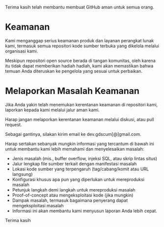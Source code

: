 Terima kasih telah membantu membuat GitHub aman untuk semua orang.

# Keamanan
Kami menganggap serius keamanan produk dan layanan perangkat lunak kami, termasuk semua repositori kode sumber terbuka yang dikelola melalui organisasi kami.

Meskipun repositori open source berada di tangan komunitas, oleh karena itu tidak dapat memberikan hadiah hadiah, kami akan memastikan bahwa temuan Anda diteruskan ke pengelola yang sesuai untuk perbaikan.

# Melaporkan Masalah Keamanan
Jika Anda yakin telah menemukan kerentanan keamanan di repositori kami, laporkan kepada kami melalui jalur aman kami.

Harap jangan melaporkan kerentanan keamanan melalui diskusi, atau pull request.

Sebagai gantinya, silakan kirim email ke dev.gdscum[@]gmail.com.

Harap sertakan sebanyak mungkin informasi yang tercantum di bawah ini untuk membantu kami lebih memahami dan menyelesaikan masalah:

- Jenis masalah (mis., buffer overflow, injeksi SQL, atau skrip lintas situs)
- Jalur lengkap file sumber terkait dengan manifestasi masalah
- Lokasi kode sumber yang terpengaruh (tag/cabang/komit atau URL langsung)
- Konfigurasi khusus apa pun yang diperlukan untuk mereproduksi masalah
- Petunjuk langkah demi langkah untuk mereproduksi masalah
- Proof-of-concept atau mengeksploitasi kode (jika mungkin)
- Dampak masalah, termasuk bagaimana penyerang dapat mengeksploitasi masalah
- Informasi ini akan membantu kami menyusun laporan Anda lebih cepat.

Terima kasih
